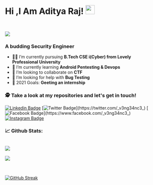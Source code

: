 
# Hi ,I Am Aditya Raj! <img src="https://raw.githubusercontent.com/debdutgoswami/debdutgoswami/master/assets/gifs/Hi.gif" width="30px">
<br>

![](https://komarev.com/ghpvc/?username=th3-v3ng34nc3&color=blue)<br>

### A budding Security Engineer<br>

- 👨‍🏭 I’m currently pursuing **B.Tech CSE i(Cyber) from Lovely Professional University** <br>
- 🏫 I’m currently learning **Android Pentesting & Devops** <br>
- 🙌 I’m looking to collaborate on **CTF** <br>
- 🤔 I’m looking for help with **Bug Testing**<br>
- 🥅 2021 Goals: **Geeting an internship** <br>


### 🕵 Take a look at my repositories and let's get in touch!<br>


[![Linkedin Badge](https://img.shields.io/badge/-th3-v3ng34nc3-blue?style=flat-square&logo=Linkedin&logoColor=white&link=https://www.linkedin.com/in/th3-v3ng34nc3/)](https://www.linkedin.com/in/th3-v3ng34nc3/) 
[![Twitter Badge](https://img.shields.io/badge/-@_v3ng34nc3_-1ca0f1?style=flat-square&labelColor=1ca0f1&logo=twitter&logoColor=white&link=https://twitter.com/_v3ng34nc3_)](https://twitter.com/_v3ng34nc3_) 
[![Facebook Badge](https://img.shields.io/badge/-_v3ng34nc3_-3b5998?style=flat-square&labelColor=3b5998&logo=facebook&logoColor=white&link=https://www.facebook.com/_v3ng34nc3_)](https://www.facebook.com/_v3ng34nc3_) 
[![Instagram Badge](https://img.shields.io/badge/-@mr_rajvanshiii-E4405F?style=flat-square&logo=instagram&logoColor=white&link=https://www.instagram.com/mr_rajvanshiii)](https://www.instagram.com/mr_rajvanshiii) 


### 📈 Github Stats:


<br>
<a href="https://github.com/th3-v3ng34nc3">
<img align="center" src="https://github-readme-stats.vercel.app/api?username=th3-v3ng34nc3&show_icons=true&include_all_commits=true&theme=midnight-purple&count_private=true">
</a>
<br><br>
<a href="https://github.com/remcohalman/github-readme-stats">
<img align="center" src="https://github-readme-stats.anuraghazra1.vercel.app/api/top-langs/?username=th3-v3ng34nc3&layout=compact&theme=blue-green" />
</a>
<br>
<br><br>

[![GitHub Streak](https://github-readme-streak-stats.herokuapp.com/?user=th3-v3ng34nc3)](https://git.io/streak-stats)

